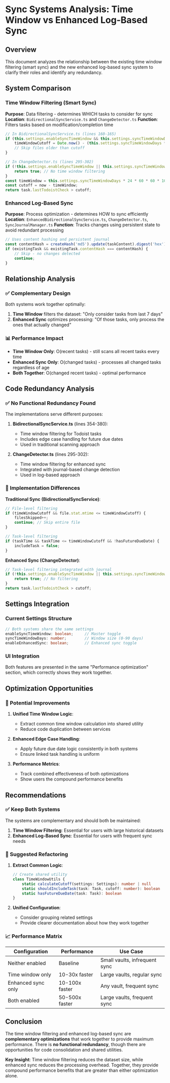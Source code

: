 # Sync Systems Analysis: Time Window vs Enhanced Log-Based Sync

## Overview

This document analyzes the relationship between the existing time window filtering (smart sync) and the new enhanced log-based sync system to clarify their roles and identify any redundancy.

## System Comparison

### Time Window Filtering (Smart Sync)
**Purpose**: Data filtering - determines WHICH tasks to consider for sync
**Location**: `BidirectionalSyncService.ts` and `ChangeDetector.ts`
**Function**: Filters tasks based on modification/completion time

```typescript
// In BidirectionalSyncService.ts (lines 160-165)
if (this.settings.enableSyncTimeWindow && this.settings.syncTimeWindowDays > 0) {
    timeWindowCutoff = Date.now() - (this.settings.syncTimeWindowDays * 24 * 60 * 60 * 1000);
    // Skip files older than cutoff
}

// In ChangeDetector.ts (lines 295-302)
if (!this.settings.enableSyncTimeWindow || this.settings.syncTimeWindowDays === 0) {
    return true; // No time window filtering
}
const timeWindow = this.settings.syncTimeWindowDays * 24 * 60 * 60 * 1000;
const cutoff = now - timeWindow;
return task.lastTodoistCheck > cutoff;
```

### Enhanced Log-Based Sync
**Purpose**: Process optimization - determines HOW to sync efficiently
**Location**: `EnhancedBidirectionalSyncService.ts`, `ChangeDetector.ts`, `SyncJournalManager.ts`
**Function**: Tracks changes using persistent state to avoid redundant processing

```typescript
// Uses content hashing and persistent journal
const contentHash = createHash('md5').update(taskContent).digest('hex');
if (existingTask && existingTask.contentHash === contentHash) {
    // Skip - no changes detected
    continue;
}
```

## Relationship Analysis

### ✅ Complementary Design
Both systems work together optimally:

1. **Time Window** filters the dataset: "Only consider tasks from last 7 days"
2. **Enhanced Sync** optimizes processing: "Of those tasks, only process the ones that actually changed"

### 📊 Performance Impact
- **Time Window Only**: O(recent tasks) - still scans all recent tasks every time
- **Enhanced Sync Only**: O(changed tasks) - processes all changed tasks regardless of age
- **Both Together**: O(changed recent tasks) - optimal performance

## Code Redundancy Analysis

### ✅ No Functional Redundancy Found
The implementations serve different purposes:

1. **BidirectionalSyncService.ts** (lines 354-380):
   - Time window filtering for Todoist tasks
   - Includes edge case handling for future due dates
   - Used in traditional scanning approach

2. **ChangeDetector.ts** (lines 295-302):
   - Time window filtering for enhanced sync
   - Integrated with journal-based change detection
   - Used in log-based approach

### 🔧 Implementation Differences

**Traditional Sync (BidirectionalSyncService)**:
```typescript
// File-level filtering
if (timeWindowCutoff && file.stat.mtime <= timeWindowCutoff) {
    filesSkipped++;
    continue; // Skip entire file
}

// Task-level filtering  
if (taskTime && taskTime <= timeWindowCutoff && !hasFutureDueDate) {
    includeTask = false;
}
```

**Enhanced Sync (ChangeDetector)**:
```typescript
// Task-level filtering integrated with journal
if (!this.settings.enableSyncTimeWindow || this.settings.syncTimeWindowDays === 0) {
    return true; // No filtering
}
return task.lastTodoistCheck > cutoff;
```

## Settings Integration

### Current Settings Structure
```typescript
// Both systems share the same settings
enableSyncTimeWindow: boolean;     // Master toggle
syncTimeWindowDays: number;        // Window size (0-90 days)
enableEnhancedSync: boolean;       // Enhanced sync toggle
```

### UI Integration
Both features are presented in the same "Performance optimization" section, which correctly shows they work together.

## Optimization Opportunities

### 🎯 Potential Improvements

1. **Unified Time Window Logic**:
   - Extract common time window calculation into shared utility
   - Reduce code duplication between services

2. **Enhanced Edge Case Handling**:
   - Apply future due date logic consistently in both systems
   - Ensure linked task handling is uniform

3. **Performance Metrics**:
   - Track combined effectiveness of both optimizations
   - Show users the compound performance benefits

## Recommendations

### ✅ Keep Both Systems
The systems are complementary and should both be maintained:

1. **Time Window Filtering**: Essential for users with large historical datasets
2. **Enhanced Log-Based Sync**: Essential for users with frequent sync needs

### 🔧 Suggested Refactoring

1. **Extract Common Logic**:
   ```typescript
   // Create shared utility
   class TimeWindowUtils {
       static calculateCutoff(settings: Settings): number | null
       static shouldIncludeTask(task: Task, cutoff: number): boolean
       static hasFutureDueDate(task: Task): boolean
   }
   ```

2. **Unified Configuration**:
   - Consider grouping related settings
   - Provide clearer documentation about how they work together

### 📈 Performance Matrix

| Configuration | Performance | Use Case |
|--------------|-------------|----------|
| Neither enabled | Baseline | Small vaults, infrequent sync |
| Time window only | 10-30x faster | Large vaults, regular sync |
| Enhanced sync only | 10-100x faster | Any vault, frequent sync |
| Both enabled | 50-500x faster | Large vaults, frequent sync |

## Conclusion

The time window filtering and enhanced log-based sync are **complementary optimizations** that work together to provide maximum performance. There is **no functional redundancy**, though there are opportunities for code consolidation and shared utilities.

**Key Insight**: Time window filtering reduces the dataset size, while enhanced sync reduces the processing overhead. Together, they provide compound performance benefits that are greater than either optimization alone.
